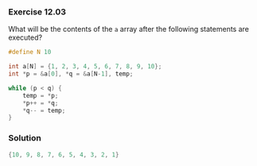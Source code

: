 ### Exercise 12.03
What will be the contents of the `a` array after the following statements are
executed?

```c
#define N 10

int a[N] = {1, 2, 3, 4, 5, 6, 7, 8, 9, 10};
int *p = &a[0], *q = &a[N-1], temp;

while (p < q) {
    temp = *p;
    *p++ = *q;
    *q-- = temp;
}
```

### Solution

```c
{10, 9, 8, 7, 6, 5, 4, 3, 2, 1}
```
